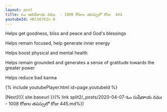 ```yaml
---
layout: post
title: ఓం ఆదిదేవాయ నమః  - 1008 రోజుల తపస్సులో రోజు  444
youtubeId: HKlS67KZc-0
---
```

 
 
Helps get goodness, bliss and peace and God's blessings
 
Helps remain focused, help generate inner energy 
 
Helps boost physical and mental health 
 
Helps remain grounded and generates a sense of gratitude towards the greater power 
 
Helps reduce bad karma
 
 
 
 


{% include youtubePlayer.html id=page.youtubeId %}
 
[Next]({{ site.baseurl }}{% link  split2/_posts/2020-04-07-ఓం సుషేణాయ నమః  - 1008 రోజుల తపస్సులో రోజు  445.md%})
 
